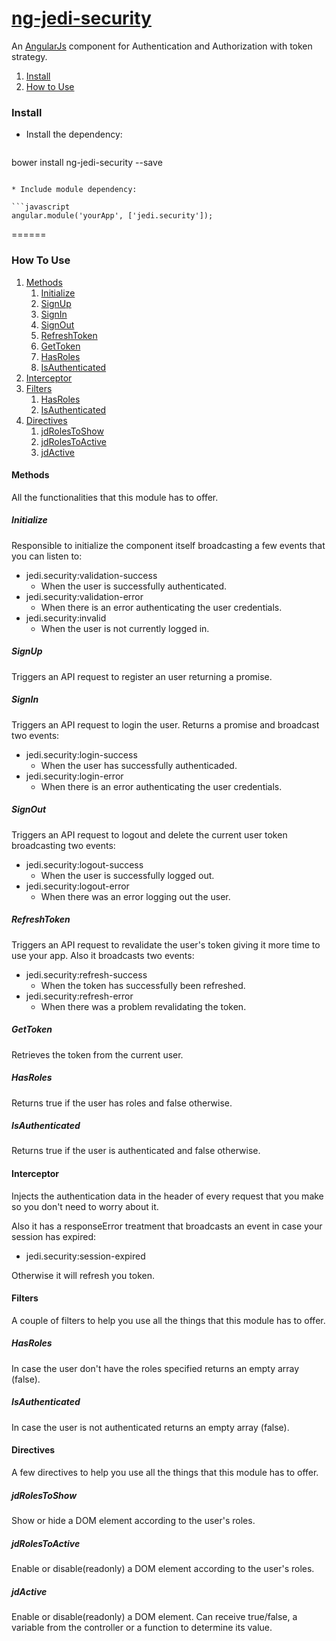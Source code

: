 # [ng-jedi-security](https://github.com/jediproject/ng-jedi-security)
An [AngularJs](https://angularjs.org/) component for Authentication and Authorization with token strategy.

1. [Install](#install)
1. [How to Use](#how-to-use)
  
  
  ### Install

* Install the dependency:

   ```shell
bower install ng-jedi-security --save
   ```
   
* Include module dependency:

   ```javascript
angular.module('yourApp', ['jedi.security']);
   ```
======

### How To Use

1. [Methods](#methods)
	1. [Initialize](#initialize)
	1. [SignUp](#signup)
	1. [SignIn](#signin)
	1. [SignOut](#signout)
	1. [RefreshToken](#refreshtoken)
	1. [GetToken](#gettoken)
	1. [HasRoles](#hasroles)
	1. [IsAuthenticated](#isauthenticated)
1. [Interceptor](#interceptor)
1. [Filters](#filters)
	1. [HasRoles](#hasroles)
	1. [IsAuthenticated](#isauthenticated)
1. [Directives](#directives)
	1. [jdRolesToShow](#jdrolestoshow)
	1. [jdRolesToActive](#jdrolestoactive)
	1. [jdActive](#jdactive)


#### Methods
All the functionalities that this module has to offer.

##### Initialize
Responsible to initialize the component itself broadcasting a few events that you can listen to:
- jedi.security:validation-success
	- When the user is successfully authenticated.
- jedi.security:validation-error
	- When there is an error authenticating the user credentials.
- jedi.security:invalid
	- When the user is not currently logged in.
 
##### SignUp
Triggers an API request to register an user returning a promise.
##### SignIn
Triggers an API request to login the user. Returns a promise and broadcast two events:
- jedi.security:login-success
	- When the user has successfully authenticaded.
- jedi.security:login-error
	- When there is an error authenticating the user credentials.
	
##### SignOut
Triggers an API request to logout and delete the current user token broadcasting two events:
- jedi.security:logout-success
	- When the user is successfully logged out.
- jedi.security:logout-error
	- When there was an error logging out the user.
	 
##### RefreshToken
Triggers an API request to revalidate the user's token giving it more time to use your app. Also it broadcasts two events:
- jedi.security:refresh-success
	- When the token has successfully been refreshed.
- jedi.security:refresh-error
	- When there was a problem revalidating the token.

##### GetToken
Retrieves the token from the current user.

##### HasRoles
Returns true if the user has roles and false otherwise.

##### IsAuthenticated
Returns true if the user is authenticated and false otherwise.

#### Interceptor
Injects the authentication data in the header of every request that you make so you don't need to worry about it.

Also it has a responseError treatment that broadcasts an event in case your session has expired:
- jedi.security:session-expired

Otherwise it will refresh you token.

#### Filters
A couple of filters to help you use all the things that this module has to offer.
##### HasRoles
In case the user don't have the roles specified returns an empty array (false).
##### IsAuthenticated
In case the user is not authenticated returns an empty array (false).

#### Directives
A few directives to help you use all the things that this module has to offer.
##### jdRolesToShow
Show or hide a DOM element according to the user's roles.

##### jdRolesToActive
Enable or disable(readonly) a DOM element according to the user's roles.

##### jdActive
Enable or disable(readonly) a DOM element. Can receive true/false, a variable from the controller or a function to determine its value.

